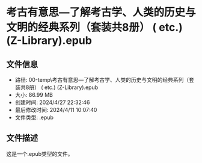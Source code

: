 ﻿# 考古有意思—了解考古学、人类的历史与文明的经典系列（套装共8册） ( etc.) (Z-Library).epub

## 文件信息
- 路径: 00-temp\考古有意思—了解考古学、人类的历史与文明的经典系列（套装共8册） ( etc.) (Z-Library).epub
- 大小: 86.99 MB
- 创建时间: 2024/4/27 22:32:46
- 最后修改时间: 2024/4/11 10:07:40
- 文件类型: .epub

## 文件描述
这是一个.epub类型的文件。

